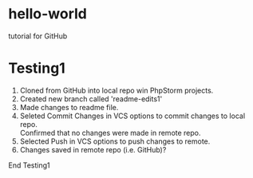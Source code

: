 # hello-world
tutorial for GitHub

<h1> Testing1 </h1>   

1. Cloned from GitHub into local repo win PhpStorm projects.
2. Created new branch called 'readme-edits1'
3. Made changes to readme file.
4. Seleted Commit Changes in VCS options to commit changes to local repo.  
    Confirmed that no changes were made in remote repo.
5. Selected Push in VCS options to push changes to remote.
6. Changes saved in remote repo (i.e. GitHub)?

End Testing1




